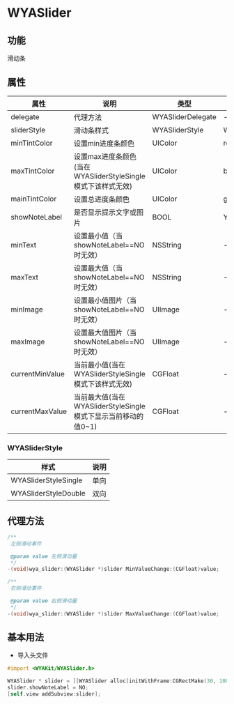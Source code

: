 # WYASlider

## 功能

滑动条

## 属性

属性 | 说明 | 类型 | 默认值
---|---|---|---
delegate|代理方法|WYASliderDelegate|-
sliderStyle|滑动条样式|WYASliderStyle|WYASliderStyleSingle
minTintColor|设置min进度条颜色|UIColor|redColor
maxTintColor|设置max进度条颜色(当在WYASliderStyleSingle模式下该样式无效)|UIColor|blueColor
mainTintColor|设置总进度条颜色|UIColor|grayColor
showNoteLabel|是否显示提示文字或图片|BOOL|YES
minText|设置最小值（当showNoteLabel==NO时无效）|NSString|-
maxText|设置最大值（当showNoteLabel==NO时无效）|NSString|-
minImage|设置最小值图片（当showNoteLabel==NO时无效）|UIImage|-
maxImage|设置最大值图片（当showNoteLabel==NO时无效）|UIImage|-
currentMinValue|当前最小值(当在WYASliderStyleSingle模式下该样式无效)|CGFloat|-
currentMaxValue|当前最大值(当在WYASliderStyleSingle模式下显示当前移动的值0~1)|CGFloat|-

### WYASliderStyle

样式|说明
---|---
WYASliderStyleSingle|单向
WYASliderStyleDouble|双向

## 代理方法
```objective-c
/**
 左侧滑动事件

 @param value 左侧滑动量
 */
-(void)wya_slider:(WYASlider *)slider MinValueChange:(CGFloat)value;

/**
 右侧滑动事件

 @param value 右侧滑动量
 */
-(void)wya_slider:(WYASlider *)slider MaxValueChange:(CGFloat)value;
```

## 基本用法

* 导入头文件

```objective-c
#import <WYAKit/WYASlider.h>
```

```objective-c
WYASlider * slider = [[WYASlider alloc]initWithFrame:CGRectMake(30, 100, self.view.frame.size.width-60, 30)];
slider.showNoteLabel = NO;
[self.view addSubview:slider];
```


